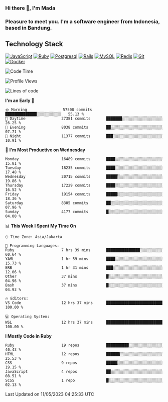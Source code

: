 ### Hi there 👋, I'm Mada
### Pleasure to meet you. I'm a software engineer from Indonesia, based in Bandung.

## Technology Stack

[![JavaScript](https://img.shields.io/badge/-JavaScript-%23F7DF1C?style=flat-square&logo=javascript&logoColor=000000&labelColor=%23F7DF1C&color=%23FFCE5A)](https://www.javascript.com/)
[![Ruby](https://img.shields.io/badge/Ruby-CC342D?style=flat-square&logo=ruby&logoColor=white)](https://www.ruby-lang.org/en/)
[![Postgresql](https://img.shields.io/badge/PostgreSQL-316192?style=flat-square&logo=postgresql&logoColor=ffffff)](https://www.postgresql.org/)
[![Rails](https://img.shields.io/badge/Ruby_on_Rails-CC0000?style=flat-square&logo=ruby-on-rails&logoColor=white)](https://rubyonrails.org/)
[![MySQL](https://img.shields.io/badge/-MySQL-4479A1?style=flat-square&logo=MySQL&logoColor=ffffff)](https://www.mysql.com/)
[![Redis](https://img.shields.io/badge/-Redis-DC382D?style=flat-square&logo=Redis&logoColor=ffffff)](https://redis.io/)
[![Git](https://img.shields.io/badge/-Git-%23F05032?style=flat-square&logo=git&logoColor=%23ffffff)](https://git-scm.com/)
[![Docker](https://img.shields.io/badge/-Docker-2496ED?style=flat-square&logo=docker&logoColor=ffffff)](https://www.docker.com/)
<!--
**madaarya/madaarya** is a ✨ _special_ ✨ repository because its `README.md` (this file) appears on your GitHub profile.

Here are some ideas to get you started:

- 🔭 I’m currently working on ...
- 🌱 I’m currently learning ...
- 👯 I’m looking to collaborate on ...
- 🤔 I’m looking for help with ...
- 💬 Ask me about ...
- 📫 How to reach me: ...
- 😄 Pronouns: ...
- ⚡ Fun fact: ...
-->
<!--START_SECTION:waka-->
![Code Time](http://img.shields.io/badge/Code%20Time-5%2C368%20hrs%2010%20mins-blue)

![Profile Views](http://img.shields.io/badge/Profile%20Views-0-blue)

![Lines of code](https://img.shields.io/badge/From%20Hello%20World%20I%27ve%20Written-39.5%20million%20lines%20of%20code-blue)

**I'm an Early 🐤** 

```text
🌞 Morning                57508 commits       ██████████████░░░░░░░░░░░   55.13 % 
🌆 Daytime                27381 commits       ███████░░░░░░░░░░░░░░░░░░   26.25 % 
🌃 Evening                8038 commits        ██░░░░░░░░░░░░░░░░░░░░░░░   07.71 % 
🌙 Night                  11377 commits       ███░░░░░░░░░░░░░░░░░░░░░░   10.91 % 
```
📅 **I'm Most Productive on Wednesday** 

```text
Monday                   16489 commits       ████░░░░░░░░░░░░░░░░░░░░░   15.81 % 
Tuesday                  18235 commits       ████░░░░░░░░░░░░░░░░░░░░░   17.48 % 
Wednesday                20715 commits       █████░░░░░░░░░░░░░░░░░░░░   19.86 % 
Thursday                 17229 commits       ████░░░░░░░░░░░░░░░░░░░░░   16.52 % 
Friday                   19154 commits       █████░░░░░░░░░░░░░░░░░░░░   18.36 % 
Saturday                 8305 commits        ██░░░░░░░░░░░░░░░░░░░░░░░   07.96 % 
Sunday                   4177 commits        █░░░░░░░░░░░░░░░░░░░░░░░░   04.00 % 
```


📊 **This Week I Spent My Time On** 

```text
🕑︎ Time Zone: Asia/Jakarta

💬 Programming Languages: 
Ruby                     7 hrs 39 mins       ███████████████░░░░░░░░░░   60.64 % 
YAML                     1 hr 59 mins        ████░░░░░░░░░░░░░░░░░░░░░   15.73 % 
ERB                      1 hr 31 mins        ███░░░░░░░░░░░░░░░░░░░░░░   12.06 % 
Other                    37 mins             █░░░░░░░░░░░░░░░░░░░░░░░░   04.96 % 
Bash                     37 mins             █░░░░░░░░░░░░░░░░░░░░░░░░   04.93 % 

🔥 Editors: 
VS Code                  12 hrs 37 mins      █████████████████████████   100.00 % 

💻 Operating System: 
WSL                      12 hrs 37 mins      █████████████████████████   100.00 % 
```

**I Mostly Code in Ruby** 

```text
Ruby                     19 repos            ██████████░░░░░░░░░░░░░░░   40.43 % 
HTML                     12 repos            ██████░░░░░░░░░░░░░░░░░░░   25.53 % 
CSS                      9 repos             █████░░░░░░░░░░░░░░░░░░░░   19.15 % 
JavaScript               4 repos             ██░░░░░░░░░░░░░░░░░░░░░░░   08.51 % 
SCSS                     1 repo              █░░░░░░░░░░░░░░░░░░░░░░░░   02.13 % 
```




 Last Updated on 11/05/2023 04:25:33 UTC
<!--END_SECTION:waka-->
